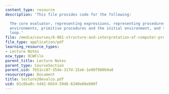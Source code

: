 ```yaml
---
content_type: resource
description: 'This file provides code for the following:

  The core evaluator, representing expressions, representing procedures, representing
  environments, primitive procedures and the initial environment, and the read-eval-print
  loop.'
file: /media/courses/6-001-structure-and-interpretation-of-computer-programs-spring-2005/01c6ba0c5d426b5459d66340e60eb00f_lecture20evalco.pdf
file_type: application/pdf
learning_resource_types:
- Lecture Notes
ocw_type: OCWFile
parent_title: Lecture Notes
parent_type: CourseSection
parent_uid: 7651cc87-35de-317d-15a6-1e98f980b9a8
resourcetype: Document
title: lecture20evalco.pdf
uid: 01c6ba0c-5d42-6b54-59d6-6340e60eb00f
---
```

